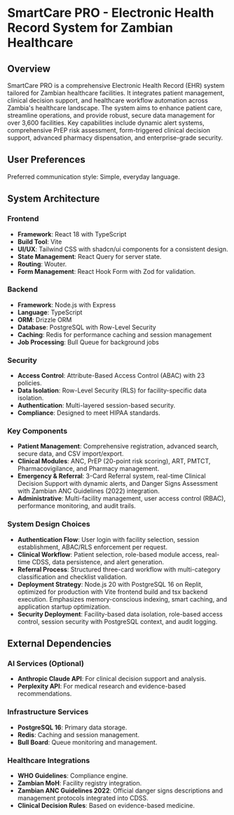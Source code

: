 # SmartCare PRO - Electronic Health Record System for Zambian Healthcare

## Overview
SmartCare PRO is a comprehensive Electronic Health Record (EHR) system tailored for Zambian healthcare facilities. It integrates patient management, clinical decision support, and healthcare workflow automation across Zambia's healthcare landscape. The system aims to enhance patient care, streamline operations, and provide robust, secure data management for over 3,600 facilities. Key capabilities include dynamic alert systems, comprehensive PrEP risk assessment, form-triggered clinical decision support, advanced pharmacy dispensation, and enterprise-grade security.

## User Preferences
Preferred communication style: Simple, everyday language.

## System Architecture

### Frontend
- **Framework**: React 18 with TypeScript
- **Build Tool**: Vite
- **UI/UX**: Tailwind CSS with shadcn/ui components for a consistent design.
- **State Management**: React Query for server state.
- **Routing**: Wouter.
- **Form Management**: React Hook Form with Zod for validation.

### Backend
- **Framework**: Node.js with Express
- **Language**: TypeScript
- **ORM**: Drizzle ORM
- **Database**: PostgreSQL with Row-Level Security
- **Caching**: Redis for performance caching and session management
- **Job Processing**: Bull Queue for background jobs

### Security
- **Access Control**: Attribute-Based Access Control (ABAC) with 23 policies.
- **Data Isolation**: Row-Level Security (RLS) for facility-specific data isolation.
- **Authentication**: Multi-layered session-based security.
- **Compliance**: Designed to meet HIPAA standards.

### Key Components
- **Patient Management**: Comprehensive registration, advanced search, secure data, and CSV import/export.
- **Clinical Modules**: ANC, PrEP (20-point risk scoring), ART, PMTCT, Pharmacovigilance, and Pharmacy management.
- **Emergency & Referral**: 3-Card Referral system, real-time Clinical Decision Support with dynamic alerts, and Danger Signs Assessment with Zambian ANC Guidelines (2022) integration.
- **Administrative**: Multi-facility management, user access control (RBAC), performance monitoring, and audit trails.

### System Design Choices
- **Authentication Flow**: User login with facility selection, session establishment, ABAC/RLS enforcement per request.
- **Clinical Workflow**: Patient selection, role-based module access, real-time CDSS, data persistence, and alert generation.
- **Referral Process**: Structured three-card workflow with multi-category classification and checklist validation.
- **Deployment Strategy**: Node.js 20 with PostgreSQL 16 on Replit, optimized for production with Vite frontend build and tsx backend execution. Emphasizes memory-conscious indexing, smart caching, and application startup optimization.
- **Security Deployment**: Facility-based data isolation, role-based access control, session security with PostgreSQL context, and audit logging.

## External Dependencies

### AI Services (Optional)
- **Anthropic Claude API**: For clinical decision support and analysis.
- **Perplexity API**: For medical research and evidence-based recommendations.

### Infrastructure Services
- **PostgreSQL 16**: Primary data storage.
- **Redis**: Caching and session management.
- **Bull Board**: Queue monitoring and management.

### Healthcare Integrations
- **WHO Guidelines**: Compliance engine.
- **Zambian MoH**: Facility registry integration.
- **Zambian ANC Guidelines 2022**: Official danger signs descriptions and management protocols integrated into CDSS.
- **Clinical Decision Rules**: Based on evidence-based medicine.